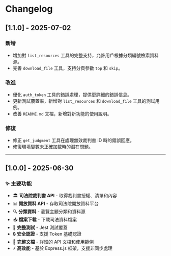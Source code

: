 # Changelog

## [1.1.0] - 2025-07-02
### 新增
- 增加對 `list_resources` 工具的完整支持，允許用戶根據分類編號檢索資料源。
- 完善 `download_file` 工具，支持分頁參數 `top` 和 `skip`。

### 改進
- 優化 `auth_token` 工具的錯誤處理，提供更詳細的錯誤信息。
- 更新測試覆蓋率，新增對 `list_resources` 和 `download_file` 工具的測試用例。
- 改善 `README.md` 文檔，新增對新功能的使用說明。

### 修復
- 修正 `get_judgment` 工具在處理無效裁判書 ID 時的錯誤回應。
- 修復環境變數未正確加載時的潛在問題。

---

## [1.0.0] - 2025-06-30
### ✨ 主要功能

- 🏛️ **司法院裁判書 API** - 取得裁判書授權、清單和內容
- 📊 **開放資料 API** - 存取司法院開放資料平台
- 🔍 **分類資料** - 瀏覽主題分類和資料源
- 📥 **檔案下載** - 下載司法資料檔案
- 🧪 **完整測試** - Jest 測試覆蓋
- 🔒 **安全認證** - 支援 Token 基礎認證
- 📖 **完整文檔** - 詳細的 API 文檔和使用範例
- ⚡ **高效能** - 基於 Express.js 框架，支援非同步處理
